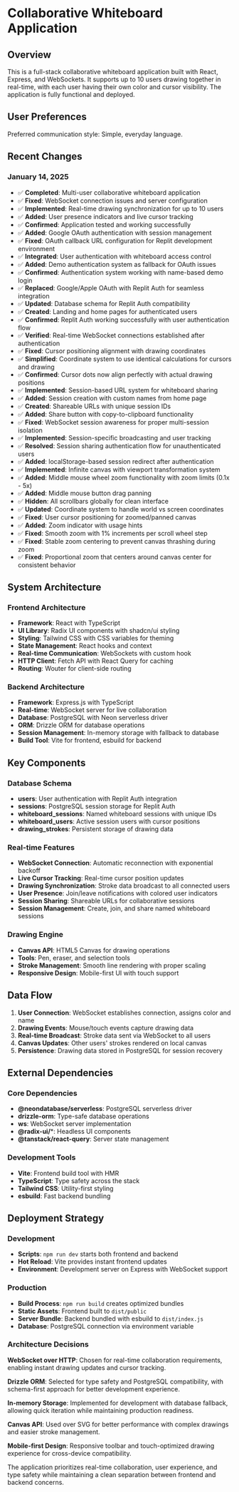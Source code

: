 # Collaborative Whiteboard Application

## Overview

This is a full-stack collaborative whiteboard application built with React, Express, and WebSockets. It supports up to 10 users drawing together in real-time, with each user having their own color and cursor visibility. The application is fully functional and deployed.

## User Preferences

Preferred communication style: Simple, everyday language.

## Recent Changes

### January 14, 2025
- ✅ **Completed**: Multi-user collaborative whiteboard application 
- ✅ **Fixed**: WebSocket connection issues and server configuration
- ✅ **Implemented**: Real-time drawing synchronization for up to 10 users
- ✅ **Added**: User presence indicators and live cursor tracking
- ✅ **Confirmed**: Application tested and working successfully
- ✅ **Added**: Google OAuth authentication with session management
- ✅ **Fixed**: OAuth callback URL configuration for Replit development environment
- ✅ **Integrated**: User authentication with whiteboard access control
- ✅ **Added**: Demo authentication system as fallback for OAuth issues
- ✅ **Confirmed**: Authentication system working with name-based demo login
- ✅ **Replaced**: Google/Apple OAuth with Replit Auth for seamless integration
- ✅ **Updated**: Database schema for Replit Auth compatibility
- ✅ **Created**: Landing and home pages for authenticated users
- ✅ **Confirmed**: Replit Auth working successfully with user authentication flow
- ✅ **Verified**: Real-time WebSocket connections established after authentication
- ✅ **Fixed**: Cursor positioning alignment with drawing coordinates
- ✅ **Simplified**: Coordinate system to use identical calculations for cursors and drawing
- ✅ **Confirmed**: Cursor dots now align perfectly with actual drawing positions
- ✅ **Implemented**: Session-based URL system for whiteboard sharing
- ✅ **Added**: Session creation with custom names from home page
- ✅ **Created**: Shareable URLs with unique session IDs
- ✅ **Added**: Share button with copy-to-clipboard functionality
- ✅ **Fixed**: WebSocket session awareness for proper multi-session isolation
- ✅ **Implemented**: Session-specific broadcasting and user tracking
- ✅ **Resolved**: Session sharing authentication flow for unauthenticated users
- ✅ **Added**: localStorage-based session redirect after authentication
- ✅ **Implemented**: Infinite canvas with viewport transformation system
- ✅ **Added**: Middle mouse wheel zoom functionality with zoom limits (0.1x - 5x)
- ✅ **Added**: Middle mouse button drag panning
- ✅ **Hidden**: All scrollbars globally for clean interface
- ✅ **Updated**: Coordinate system to handle world vs screen coordinates
- ✅ **Fixed**: User cursor positioning for zoomed/panned canvas
- ✅ **Added**: Zoom indicator with usage hints
- ✅ **Fixed**: Smooth zoom with 1% increments per scroll wheel step
- ✅ **Fixed**: Stable zoom centering to prevent canvas thrashing during zoom
- ✅ **Fixed**: Proportional zoom that centers around canvas center for consistent behavior

## System Architecture

### Frontend Architecture
- **Framework**: React with TypeScript
- **UI Library**: Radix UI components with shadcn/ui styling
- **Styling**: Tailwind CSS with CSS variables for theming
- **State Management**: React hooks and context
- **Real-time Communication**: WebSockets with custom hook
- **HTTP Client**: Fetch API with React Query for caching
- **Routing**: Wouter for client-side routing

### Backend Architecture
- **Framework**: Express.js with TypeScript
- **Real-time**: WebSocket server for live collaboration
- **Database**: PostgreSQL with Neon serverless driver
- **ORM**: Drizzle ORM for database operations
- **Session Management**: In-memory storage with fallback to database
- **Build Tool**: Vite for frontend, esbuild for backend

## Key Components

### Database Schema
- **users**: User authentication with Replit Auth integration
- **sessions**: PostgreSQL session storage for Replit Auth
- **whiteboard_sessions**: Named whiteboard sessions with unique IDs
- **whiteboard_users**: Active session users with cursor positions
- **drawing_strokes**: Persistent storage of drawing data

### Real-time Features
- **WebSocket Connection**: Automatic reconnection with exponential backoff
- **Live Cursor Tracking**: Real-time cursor position updates
- **Drawing Synchronization**: Stroke data broadcast to all connected users
- **User Presence**: Join/leave notifications with colored user indicators
- **Session Sharing**: Shareable URLs for collaborative sessions
- **Session Management**: Create, join, and share named whiteboard sessions

### Drawing Engine
- **Canvas API**: HTML5 Canvas for drawing operations
- **Tools**: Pen, eraser, and selection tools
- **Stroke Management**: Smooth line rendering with proper scaling
- **Responsive Design**: Mobile-first UI with touch support

## Data Flow

1. **User Connection**: WebSocket establishes connection, assigns color and name
2. **Drawing Events**: Mouse/touch events capture drawing data
3. **Real-time Broadcast**: Stroke data sent via WebSocket to all users
4. **Canvas Updates**: Other users' strokes rendered on local canvas
5. **Persistence**: Drawing data stored in PostgreSQL for session recovery

## External Dependencies

### Core Dependencies
- **@neondatabase/serverless**: PostgreSQL serverless driver
- **drizzle-orm**: Type-safe database operations
- **ws**: WebSocket server implementation
- **@radix-ui/***: Headless UI components
- **@tanstack/react-query**: Server state management

### Development Tools
- **Vite**: Frontend build tool with HMR
- **TypeScript**: Type safety across the stack
- **Tailwind CSS**: Utility-first styling
- **esbuild**: Fast backend bundling

## Deployment Strategy

### Development
- **Scripts**: `npm run dev` starts both frontend and backend
- **Hot Reload**: Vite provides instant frontend updates
- **Environment**: Development server on Express with WebSocket support

### Production
- **Build Process**: `npm run build` creates optimized bundles
- **Static Assets**: Frontend built to `dist/public`
- **Server Bundle**: Backend bundled with esbuild to `dist/index.js`
- **Database**: PostgreSQL connection via environment variable

### Architecture Decisions

**WebSocket over HTTP**: Chosen for real-time collaboration requirements, enabling instant drawing updates and cursor tracking.

**Drizzle ORM**: Selected for type safety and PostgreSQL compatibility, with schema-first approach for better development experience.

**In-memory Storage**: Implemented for development with database fallback, allowing quick iteration while maintaining production readiness.

**Canvas API**: Used over SVG for better performance with complex drawings and easier stroke management.

**Mobile-first Design**: Responsive toolbar and touch-optimized drawing experience for cross-device compatibility.

The application prioritizes real-time collaboration, user experience, and type safety while maintaining a clean separation between frontend and backend concerns.